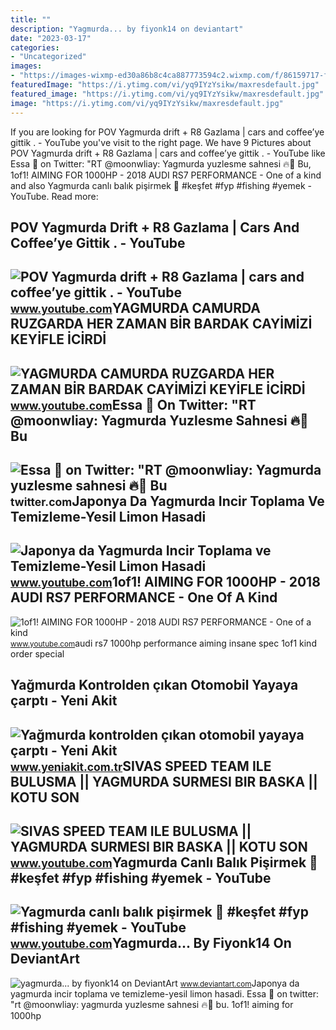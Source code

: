 ```yaml
---
title: ""
description: "Yagmurda... by fiyonk14 on deviantart"
date: "2023-03-17"
categories:
- "Uncategorized"
images:
- "https://images-wixmp-ed30a86b8c4ca887773594c2.wixmp.com/f/86159717-f221-4efe-abf8-1cf5b166615b/d2e4q3y-31aa3704-18e7-4676-9726-33520c3b8036.jpg/v1/fill/w_600,h_800,q_75,strp/yagmurda____by_fiyonk14_d2e4q3y-fullview.jpg?token=eyJ0eXAiOiJKV1QiLCJhbGciOiJIUzI1NiJ9.eyJzdWIiOiJ1cm46YXBwOjdlMGQxODg5ODIyNjQzNzNhNWYwZDQxNWVhMGQyNmUwIiwiaXNzIjoidXJuOmFwcDo3ZTBkMTg4OTgyMjY0MzczYTVmMGQ0MTVlYTBkMjZlMCIsIm9iaiI6W1t7ImhlaWdodCI6Ijw9ODAwIiwicGF0aCI6IlwvZlwvODYxNTk3MTctZjIyMS00ZWZlLWFiZjgtMWNmNWIxNjY2MTViXC9kMmU0cTN5LTMxYWEzNzA0LTE4ZTctNDY3Ni05NzI2LTMzNTIwYzNiODAzNi5qcGciLCJ3aWR0aCI6Ijw9NjAwIn1dXSwiYXVkIjpbInVybjpzZXJ2aWNlOmltYWdlLm9wZXJhdGlvbnMiXX0.PfZK3tgHvfhQhjub94Tiuwy67GLQsr-FKMJMNjFBnr0"
featuredImage: "https://i.ytimg.com/vi/yq9IYzYsikw/maxresdefault.jpg"
featured_image: "https://i.ytimg.com/vi/yq9IYzYsikw/maxresdefault.jpg"
image: "https://i.ytimg.com/vi/yq9IYzYsikw/maxresdefault.jpg"
---
```


If you are looking for POV Yagmurda drift + R8 Gazlama | cars and coffee’ye gittik . - YouTube you've visit to the right page. We have 9 Pictures about POV Yagmurda drift + R8 Gazlama | cars and coffee’ye gittik . - YouTube like Essa 🍭 on Twitter: "RT @moonwliay: Yagmurda yuzlesme sahnesi ️‍🔥🤤 Bu, 1of1! AIMING FOR 1000HP - 2018 AUDI RS7 PERFORMANCE - One of a kind and also Yagmurda canlı balık pişirmek 🤤 #keşfet #fyp #fishing #yemek - YouTube. Read more:

POV Yagmurda Drift + R8 Gazlama | Cars And Coffee’ye Gittik . - YouTube
-----------------------------------------------------------------------

 ![POV Yagmurda drift + R8 Gazlama | cars and coffee’ye gittik . - YouTube](https://i.ytimg.com/vi/ucmxCK3xa8Y/maxresdefault.jpg) <small>www.youtube.com</small>YAGMURDA CAMURDA RUZGARDA HER ZAMAN BİR BARDAK CAYİMİZİ KEYİFLE İCİRDİ
----------------------------------------------------------------------

 ![YAGMURDA CAMURDA RUZGARDA HER ZAMAN BİR BARDAK CAYİMİZİ KEYİFLE İCİRDİ](https://i.ytimg.com/vi/nXobeD0ZNrM/maxresdefault.jpg) <small>www.youtube.com</small>Essa 🍭 On Twitter: "RT @moonwliay: Yagmurda Yuzlesme Sahnesi ️‍🔥🤤 Bu
--------------------------------------------------------------------

 ![Essa 🍭 on Twitter: "RT @moonwliay: Yagmurda yuzlesme sahnesi ️‍🔥🤤 Bu](https://pbs.twimg.com/media/FcUMiz1WIAEc29Y.jpg) <small>twitter.com</small>Japonya Da Yagmurda Incir Toplama Ve Temizleme-Yesil Limon Hasadi
-----------------------------------------------------------------

 ![Japonya da Yagmurda Incir Toplama ve Temizleme-Yesil Limon Hasadi](https://i.ytimg.com/vi/17F0wGQru6Y/hqdefault.jpg) <small>www.youtube.com</small>1of1! AIMING FOR 1000HP - 2018 AUDI RS7 PERFORMANCE - One Of A Kind
-------------------------------------------------------------------

 ![1of1! AIMING FOR 1000HP - 2018 AUDI RS7 PERFORMANCE - One of a kind](https://i.ytimg.com/vi/yq9IYzYsikw/maxresdefault.jpg) <small>www.youtube.com</small>audi rs7 1000hp performance aiming insane spec 1of1 kind order special

Yağmurda Kontrolden çıkan Otomobil Yayaya çarptı - Yeni Akit
------------------------------------------------------------

 ![Yağmurda kontrolden çıkan otomobil yayaya çarptı - Yeni Akit](https://cdn.yeniakit.com.tr/images/news/625/yagmurda-kontrolden-cikan-otomobil-yayaya-carpti-1566055113.jpg) <small>www.yeniakit.com.tr</small>SIVAS SPEED TEAM ILE BULUSMA || YAGMURDA SURMESI BIR BASKA || KOTU SON
----------------------------------------------------------------------

 ![SIVAS SPEED TEAM ILE BULUSMA || YAGMURDA SURMESI BIR BASKA || KOTU SON](https://i.ytimg.com/vi/SutQzLl0Y2o/maxresdefault.jpg) <small>www.youtube.com</small>Yagmurda Canlı Balık Pişirmek 🤤 #keşfet #fyp #fishing #yemek - YouTube
----------------------------------------------------------------------

 ![Yagmurda canlı balık pişirmek 🤤 #keşfet #fyp #fishing #yemek - YouTube](https://i.ytimg.com/vi/yZGlXa63Ukk/hq2.jpg?sqp=-oaymwEoCOADEOgC8quKqQMcGADwAQH4Ac4FgAKACooCDAgAEAEYZSBaKE8wDw==&rs=AOn4CLAgqGiOBTdPcAD0Y2dUOj0-pmi2ZQ) <small>www.youtube.com</small>Yagmurda... By Fiyonk14 On DeviantArt
-------------------------------------

 ![yagmurda... by fiyonk14 on DeviantArt](https://images-wixmp-ed30a86b8c4ca887773594c2.wixmp.com/f/86159717-f221-4efe-abf8-1cf5b166615b/d2e4q3y-31aa3704-18e7-4676-9726-33520c3b8036.jpg/v1/fill/w_600,h_800,q_75,strp/yagmurda____by_fiyonk14_d2e4q3y-fullview.jpg?token=eyJ0eXAiOiJKV1QiLCJhbGciOiJIUzI1NiJ9.eyJzdWIiOiJ1cm46YXBwOjdlMGQxODg5ODIyNjQzNzNhNWYwZDQxNWVhMGQyNmUwIiwiaXNzIjoidXJuOmFwcDo3ZTBkMTg4OTgyMjY0MzczYTVmMGQ0MTVlYTBkMjZlMCIsIm9iaiI6W1t7ImhlaWdodCI6Ijw9ODAwIiwicGF0aCI6IlwvZlwvODYxNTk3MTctZjIyMS00ZWZlLWFiZjgtMWNmNWIxNjY2MTViXC9kMmU0cTN5LTMxYWEzNzA0LTE4ZTctNDY3Ni05NzI2LTMzNTIwYzNiODAzNi5qcGciLCJ3aWR0aCI6Ijw9NjAwIn1dXSwiYXVkIjpbInVybjpzZXJ2aWNlOmltYWdlLm9wZXJhdGlvbnMiXX0.PfZK3tgHvfhQhjub94Tiuwy67GLQsr-FKMJMNjFBnr0) <small>www.deviantart.com</small>Japonya da yagmurda incir toplama ve temizleme-yesil limon hasadi. Essa 🍭 on twitter: "rt @moonwliay: yagmurda yuzlesme sahnesi ️‍🔥🤤 bu. 1of1! aiming for 1000hp
